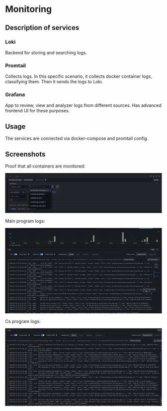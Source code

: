 # Monitoring

## Description of services

### Loki

Backend for storing and searching logs.

### Promtail

Collects logs. In this specific scenario, it collects docker container logs, classifying them. Then it sends the logs to Loki.

### Grafana

App to review, view and analyzer logs from different sources. Has advanced frontend UI for these purposes.

## Usage

The services are connected via docker-compose and promtail config.

## Screenshots

Proof that all containers are monitored:

![all_containers.png](screenshots/all_containers.png)

Main program logs:

![some_logs.png](screenshots/some_logs.png)

Cs program logs:

![some_cs_logs.png](screenshots/some_cs_logs.png)
